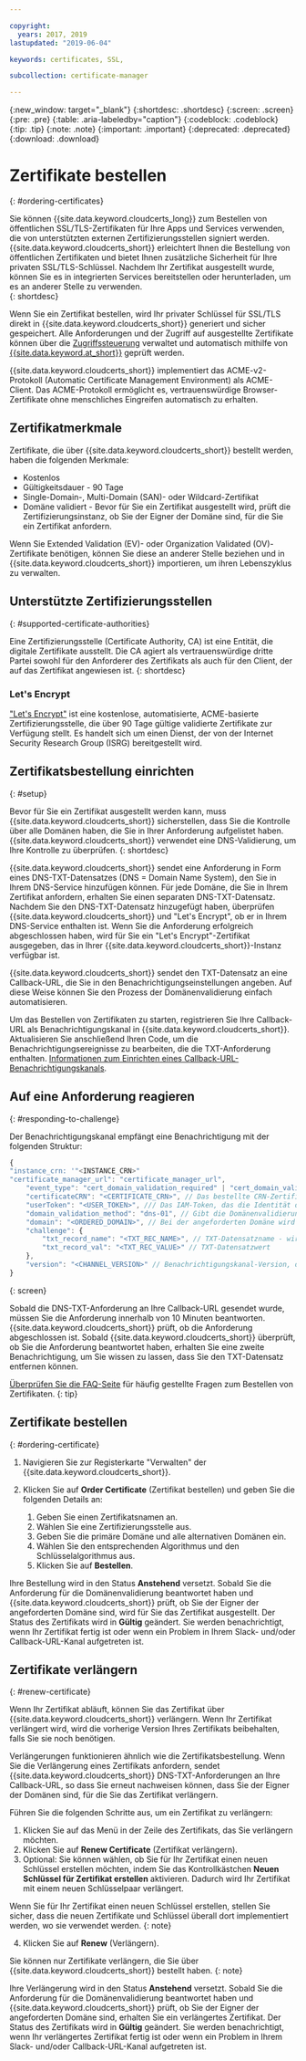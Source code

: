```yaml
---

copyright:
  years: 2017, 2019
lastupdated: "2019-06-04"

keywords: certificates, SSL,

subcollection: certificate-manager

---
```


{:new_window: target="_blank"}
{:shortdesc: .shortdesc}
{:screen: .screen}
{:pre: .pre}
{:table: .aria-labeledby="caption"}
{:codeblock: .codeblock}
{:tip: .tip}
{:note: .note}
{:important: .important}
{:deprecated: .deprecated}
{:download: .download}

# Zertifikate bestellen
{: #ordering-certificates}

Sie können {{site.data.keyword.cloudcerts_long}} zum Bestellen von öffentlichen SSL/TLS-Zertifikaten für Ihre Apps und Services verwenden, die von unterstützten externen Zertifizierungsstellen signiert werden. {{site.data.keyword.cloudcerts_short}} erleichtert Ihnen die Bestellung von öffentlichen Zertifikaten und bietet Ihnen zusätzliche Sicherheit für Ihre privaten SSL/TLS-Schlüssel. Nachdem Ihr Zertifikat ausgestellt wurde, können Sie es in integrierten Services bereitstellen oder herunterladen, um es an anderer Stelle zu verwenden.  
{: shortdesc}

Wenn Sie ein Zertifikat bestellen, wird Ihr privater Schlüssel für SSL/TLS direkt in {{site.data.keyword.cloudcerts_short}} generiert und sicher gespeichert. Alle Anforderungen und der Zugriff auf ausgestellte Zertifikate können über die [Zugriffssteuerung](/docs/services/certificate-manager?topic=certificate-manager-managing-service-access-roles#managing-service-access-roles) verwaltet und automatisch mithilfe von [{{site.data.keyword.at_short}}](/docs/services/certificate-manager?topic=certificate-manager-at_events#at_events) geprüft werden.   

{{site.data.keyword.cloudcerts_short}} implementiert das ACME-v2-Protokoll (Automatic Certificate Management Environment) als ACME-Client. Das ACME-Protokoll ermöglicht es, vertrauenswürdige Browser-Zertifikate ohne menschliches Eingreifen automatisch zu erhalten.

## Zertifikatmerkmale
Zertifikate, die über {{site.data.keyword.cloudcerts_short}} bestellt werden, haben die folgenden Merkmale:

- Kostenlos
- Gültigkeitsdauer - 90 Tage
- Single-Domain-, Multi-Domain (SAN)- oder Wildcard-Zertifikat
- Domäne validiert - Bevor für Sie ein Zertifikat ausgestellt wird, prüft die Zertifizierungsinstanz, ob Sie der Eigner der Domäne sind, für die Sie ein Zertifikat anfordern.

Wenn Sie Extended Validation (EV)- oder Organization Validated (OV)-Zertifikate benötigen, können Sie diese an anderer Stelle beziehen und in {{site.data.keyword.cloudcerts_short}} importieren, um ihren Lebenszyklus zu verwalten.

## Unterstützte Zertifizierungsstellen
{: #supported-certificate-authorities}

Eine Zertifizierungsstelle (Certificate Authority, CA) ist eine Entität, die digitale Zertifikate ausstellt. Die CA agiert als vertrauenswürdige dritte Partei sowohl für den Anforderer des Zertifikats als auch für den Client, der auf das Zertifikat angewiesen ist.
{: shortdesc}

### Let's Encrypt
["Let's Encrypt"](https://letsencrypt.org) ist eine kostenlose, automatisierte, ACME-basierte Zertifizierungsstelle, die über 90 Tage gültige validierte Zertifikate zur Verfügung stellt. Es handelt sich um einen Dienst, der von der Internet Security Research Group (ISRG) bereitgestellt wird.

## Zertifikatsbestellung einrichten
{: #setup}

Bevor für Sie ein Zertifikat ausgestellt werden kann, muss {{site.data.keyword.cloudcerts_short}} sicherstellen, dass Sie die Kontrolle über alle Domänen haben, die Sie in Ihrer Anforderung aufgelistet haben. {{site.data.keyword.cloudcerts_short}} verwendet eine DNS-Validierung, um Ihre Kontrolle zu überprüfen.
{: shortdesc}

{{site.data.keyword.cloudcerts_short}} sendet eine Anforderung in Form eines DNS-TXT-Datensatzes (DNS = Domain Name System), den Sie in Ihrem DNS-Service hinzufügen können. Für jede Domäne, die Sie in Ihrem Zertifikat anfordern, erhalten Sie einen separaten DNS-TXT-Datensatz. Nachdem Sie den DNS-TXT-Datensatz hinzugefügt haben, überprüfen {{site.data.keyword.cloudcerts_short}} und "Let's Encrypt", ob er in Ihrem DNS-Service enthalten ist. Wenn Sie die Anforderung erfolgreich abgeschlossen haben, wird für Sie ein "Let's Encrypt"-Zertifikat ausgegeben, das in Ihrer {{site.data.keyword.cloudcerts_short}}-Instanz verfügbar ist.

{{site.data.keyword.cloudcerts_short}} sendet den TXT-Datensatz an eine Callback-URL, die Sie in den Benachrichtigungseinstellungen angeben. Auf diese Weise können Sie den Prozess der Domänenvalidierung einfach automatisieren. 

Um das Bestellen von Zertifikaten zu starten, registrieren Sie Ihre Callback-URL als Benachrichtigungskanal in {{site.data.keyword.cloudcerts_short}}. Aktualisieren Sie anschließend Ihren Code, um die Benachrichtigungsereignisse zu bearbeiten, die die TXT-Anforderung enthalten. [Informationen zum Einrichten eines Callback-URL-Benachrichtigungskanals](/docs/services/certificate-manager?topic=certificate-manager-configuring-notifications#channel-versions).

## Auf eine Anforderung reagieren
{: #responding-to-challenge}

Der Benachrichtigungskanal empfängt eine Benachrichtigung mit der folgenden Struktur:

```javascript
{
"instance_crn: '"<INSTANCE_CRN>"
"certificate_manager_url": "certificate_manager_url",
    "event_type": "cert_domain_validation_required" | "cert_domain_validation_completed", // Das erste Ereignis ist das Hinzufügen des erforderlichen TXT-Challenge-Datensatzes und das zweite das Löschen desselben TXT-Datensatzes, sobald die Abfrage beendet ist.
    "certificateCRN": "<CERTIFICATE_CRN>", // Das bestellte CRN-Zertifikat
    "userToken": "<USER_TOKEN>", /// Das IAM-Token, das die Identität des Benutzers enthält, der das Zertifikat bestellt hat
    "domain_validation_method": "dns-01", // Gibt die Domänenvalidierungsmethode an, derzeit ist nur die DNS-Überprüfung verfügbar
    "domain": "<ORDERED_DOMAIN>", // Bei der angeforderten Domäne wird für jede Domäne in der Reihenfolge (primäre und jede alternative Domäne) eine andere Anforderung gesendet.
    "challenge": {
        "txt_record_name": "<TXT_REC_NAME>", // TXT-Datensatzname - wird in der Regel mit der Domäne verwendet.
        "txt_record_val": "<TXT_REC_VALUE>" // TXT-Datensatzwert
    },
    "version": "<CHANNEL_VERSION>" // Benachrichtigungskanal-Version, die auftragsbezogene Benachrichtigungen unterstützt - 4 und höher
}
```
{: screen}

Sobald die DNS-TXT-Anforderung an Ihre Callback-URL gesendet wurde, müssen Sie die Anforderung innerhalb von 10 Minuten beantworten. {{site.data.keyword.cloudcerts_short}} prüft, ob die Anforderung abgeschlossen ist. Sobald {{site.data.keyword.cloudcerts_short}} überprüft, ob Sie die Anforderung beantwortet haben, erhalten Sie eine zweite Benachrichtigung, um Sie wissen zu lassen, dass Sie den TXT-Datensatz entfernen können.

[Überprüfen Sie die FAQ-Seite](/docs/services/certificate-manager?topic=certificate-manager-faq#faq) für häufig gestellte Fragen zum Bestellen von Zertifikaten.
{: tip}

## Zertifikate bestellen
{: #ordering-certificate}

1. Navigieren Sie zur Registerkarte "Verwalten" der {{site.data.keyword.cloudcerts_short}}.
2. Klicken Sie auf **Order Certificate** (Zertifikat bestellen) und geben Sie die folgenden Details an:

    1. Geben Sie einen Zertifikatsnamen an.
    2. Wählen Sie eine Zertifizierungsstelle aus.
    3. Geben Sie die primäre Domäne und alle alternativen Domänen ein.
    4. Wählen Sie den entsprechenden Algorithmus und den Schlüsselalgorithmus aus.
    5. Klicken Sie auf **Bestellen**.

Ihre Bestellung wird in den Status **Anstehend** versetzt. Sobald Sie die Anforderung für die Domänenvalidierung beantwortet haben und {{site.data.keyword.cloudcerts_short}} prüft, ob Sie der Eigner der angeforderten Domäne sind, wird für Sie das Zertifikat ausgestellt. Der Status des Zertifikats wird in **Gültig** geändert. Sie werden benachrichtigt, wenn Ihr Zertifikat fertig ist oder wenn ein Problem in Ihrem Slack- und/oder Callback-URL-Kanal aufgetreten ist.

## Zertifikate verlängern
{: #renew-certificate}

Wenn Ihr Zertifikat abläuft, können Sie das Zertifikat über {{site.data.keyword.cloudcerts_short}} verlängern. Wenn Ihr Zertifikat verlängert wird, wird die vorherige Version Ihres Zertifikats beibehalten, falls Sie sie noch benötigen. 

Verlängerungen funktionieren ähnlich wie die Zertifikatsbestellung. Wenn Sie die Verlängerung eines Zertifikats anfordern, sendet {{site.data.keyword.cloudcerts_short}} DNS-TXT-Anforderungen an Ihre Callback-URL, so dass Sie erneut nachweisen können, dass Sie der Eigner der Domänen sind, für die Sie das Zertifikat verlängern.

Führen Sie die folgenden Schritte aus, um ein Zertifikat zu verlängern:
  1. Klicken Sie auf das Menü in der Zeile des Zertifikats, das Sie verlängern möchten.
  2. Klicken Sie auf **Renew Certificate** (Zertifikat verlängern).
  3. Optional: Sie können wählen, ob Sie für Ihr Zertifikat einen neuen Schlüssel erstellen möchten, indem Sie das Kontrollkästchen **Neuen Schlüssel für Zertifikat erstellen** aktivieren. Dadurch wird Ihr Zertifikat mit einem neuen Schlüsselpaar verlängert.
  
  Wenn Sie für Ihr Zertifikat einen neuen Schlüssel erstellen, stellen Sie sicher, dass die neuen Zertifikate und Schlüssel überall dort implementiert werden, wo sie verwendet werden.
  {: note}
    
  4. Klicken Sie auf **Renew** (Verlängern).
  
  Sie können nur Zertifikate verlängern, die Sie über {{site.data.keyword.cloudcerts_short}} bestellt haben. {: note}

Ihre Verlängerung wird in den Status **Anstehend** versetzt. Sobald Sie die Anforderung für die Domänenvalidierung beantwortet haben und {{site.data.keyword.cloudcerts_short}} prüft, ob Sie der Eigner der angeforderten Domäne sind, erhalten Sie ein verlängertes Zertifikat. Der Status des Zertifikats wird in **Gültig** geändert. Sie werden benachrichtigt, wenn Ihr verlängertes Zertifikat fertig ist oder wenn ein Problem in Ihrem Slack- und/oder Callback-URL-Kanal aufgetreten ist.
